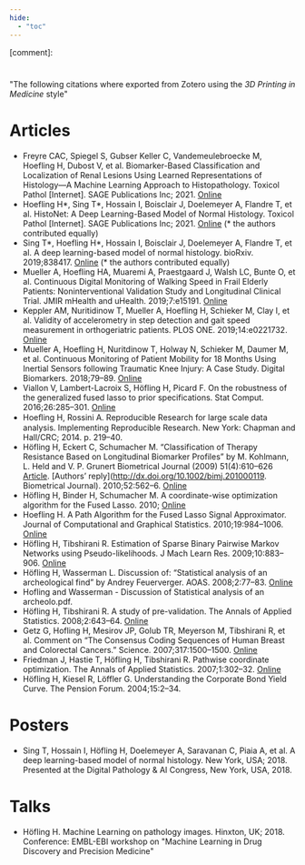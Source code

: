 ```yaml
---
hide:
  - "toc"
---
```


[comment]:
  #
  "The following citations where exported from Zotero using the *3D Printing in Medicine* style"

# Articles

- Freyre CAC, Spiegel S, Gubser Keller C, Vandemeulebroecke M, Hoefling H,
  Dubost V, et al. Biomarker-Based Classification and Localization of Renal
  Lesions Using Learned Representations of Histology—A Machine Learning Approach
  to Histopathology. Toxicol Pathol [Internet]. SAGE Publications Inc; 2021.
  [Online](https://doi.org/10.1177/0192623320987202)
- Hoefling H\*, Sing T\*, Hossain I, Boisclair J, Doelemeyer A, Flandre T, et
  al. HistoNet: A Deep Learning-Based Model of Normal Histology. Toxicol Pathol
  [Internet]. SAGE Publications Inc; 2021.
  [Online](https://doi.org/10.1177/0192623321993425) (\* the authors contributed
  equally)
- Sing T\*, Hoefling H\*, Hossain I, Boisclair J, Doelemeyer A, Flandre T, et
  al. A deep learning-based model of normal histology. bioRxiv. 2019;838417.
  [Online](https://www.biorxiv.org/content/10.1101/838417v1) (\* the authors
  contributed equally)
- Mueller A, Hoefling HA, Muaremi A, Praestgaard J, Walsh LC, Bunte O, et al.
  Continuous Digital Monitoring of Walking Speed in Frail Elderly Patients:
  Noninterventional Validation Study and Longitudinal Clinical Trial. JMIR
  mHealth and uHealth. 2019;7:e15191.
  [Online](https://mhealth.jmir.org/2019/11/e15191/)
- Keppler AM, Nuritidinow T, Mueller A, Hoefling H, Schieker M, Clay I, et al.
  Validity of accelerometry in step detection and gait speed measurement in
  orthogeriatric patients. PLOS ONE. 2019;14:e0221732.
  [Online](https://journals.plos.org/plosone/article?id=10.1371/journal.pone.0221732)
- Mueller A, Hoefling H, Nuritdinow T, Holway N, Schieker M, Daumer M, et al.
  Continuous Monitoring of Patient Mobility for 18 Months Using Inertial Sensors
  following Traumatic Knee Injury: A Case Study. Digital Biomarkers. 2018;79–89.
  [Online](https://www.karger.com/Article/FullText/490919)
- Viallon V, Lambert-Lacroix S, Höfling H, Picard F. On the robustness of the
  generalized fused lasso to prior specifications. Stat Comput. 2016;26:285–301.
  [Online](https://doi.org/10.1007/s11222-014-9497-6)
- Hoeﬂing H, Rossini A. Reproducible Research for large scale data analysis.
  Implementing Reproducible Research. New York: Chapman and Hall/CRC; 2014. p.
  219–40.
- Höfling H, Eckert C, Schumacher M. “Classification of Therapy Resistance Based
  on Longitudinal Biomarker Profiles” by M. Kohlmann, L. Held and V. P. Grunert
  Biometrical Journal (2009) 51(4):610–626
  [Article](http://dx.doi.org/10.1002/bimj.200800157). [Authors’
  reply](http://dx.doi.org/10.1002/bimj.201000119. Biometrical Journal).
  2010;52:562–6.
  [Online](https://onlinelibrary.wiley.com/doi/abs/10.1002/bimj.201000054)
- Höfling H, Binder H, Schumacher M. A coordinate-wise optimization algorithm
  for the Fused Lasso. 2010; [Online](https://arxiv.org/abs/1011.6409)
- Hoefling H. A Path Algorithm for the Fused Lasso Signal Approximator. Journal
  of Computational and Graphical Statistics. 2010;19:984–1006.
  [Online](https://doi.org/10.1198/jcgs.2010.09208)
- Höfling H, Tibshirani R. Estimation of Sparse Binary Pairwise Markov Networks
  using Pseudo-likelihoods. J Mach Learn Res. 2009;10:883–906.
  [Online](https://www.ncbi.nlm.nih.gov/pmc/articles/PMC3157941/)
- Höfling H, Wasserman L. Discussion of: “Statistical analysis of an
  archeological find” by Andrey Feuerverger. AOAS. 2008;2:77–83.
  [Online](https://arxiv.org/pdf/0804.0095.pdf)
- Hofling and Wasserman - Discussion of Statistical analysis of an archeolo.pdf.
- Höfling H, Tibshirani R. A study of pre-validation. The Annals of Applied
  Statistics. 2008;2:643–64.
  [Online](http://projecteuclid.org/euclid.aoas/1215118532)
- Getz G, Hofling H, Mesirov JP, Golub TR, Meyerson M, Tibshirani R, et al.
  Comment on “The Consensus Coding Sequences of Human Breast and Colorectal
  Cancers.” Science. 2007;317:1500–1500.
  [Online](http://www.sciencemag.org/cgi/doi/10.1126/science.1138764)
- Friedman J, Hastie T, Höfling H, Tibshirani R. Pathwise coordinate
  optimization. The Annals of Applied Statistics. 2007;1:302–32.
  [Online](http://projecteuclid.org/euclid.aoas/1196438020)
- Höfling H, Kiesel R, Löffler G. Understanding the Corporate Bond Yield Curve.
  The Pension Forum. 2004;15:2–34.

# Posters

- Sing T, Hossain I, Höfling H, Doelemeyer A, Saravanan C, Piaia A, et al. A
  deep learning-based model of normal histology. New York, USA; 2018. Presented
  at the Digital Pathology & AI Congress, New York, USA, 2018.

# Talks

- Höfling H. Machine Learning on pathology images. Hinxton, UK; 2018.
  Conference: EMBL-EBI workshop on "Machine Learning in Drug Discovery and
  Precision Medicine"
